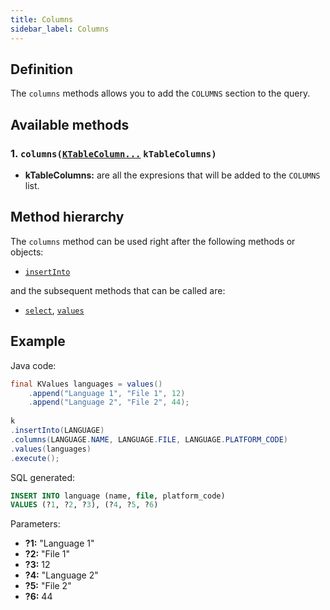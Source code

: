 ```yaml
---
title: Columns
sidebar_label: Columns
---
```


## Definition

The `columns` methods allows you to add the `COLUMNS` section to the query.

## Available methods

### 1. `columns(`[`KTableColumn...`](/docs/misc/select-list-values#1-ktablecolumn) `kTableColumns)`

- **kTableColumns:** are all the expresions that will be added to the `COLUMNS` list.

## Method hierarchy

The `columns` method can be used right after the following methods or objects:

- [`insertInto`](/docs/insert-statement/insert-into/)

and the subsequent methods that can be called are:

- [`select`](/docs/insert-statement/select/), [`values`](/docs/insert-statement/values/)

## Example

Java code:

```java
final KValues languages = values()
    .append("Language 1", "File 1", 12)
    .append("Language 2", "File 2", 44);
    
k
.insertInto(LANGUAGE)
.columns(LANGUAGE.NAME, LANGUAGE.FILE, LANGUAGE.PLATFORM_CODE)
.values(languages)
.execute();
```

SQL generated:

```sql
INSERT INTO language (name, file, platform_code)
VALUES (?1, ?2, ?3), (?4, ?5, ?6)
```

Parameters:

- **?1:** "Language 1"
- **?2:** "File 1"
- **?3:** 12
- **?4:** "Language 2"
- **?5:** "File 2"
- **?6:** 44
